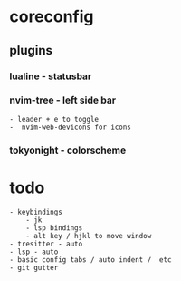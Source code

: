 # coreconfig

## plugins 

### lualine - statusbar

### nvim-tree - left side bar
    - leader + e to toggle
    -  nvim-web-devicons for icons

### tokyonight - colorscheme


# todo
    - keybindings
        - jk
        - lsp bindings
        - alt key / hjkl to move window 
    - tresitter - auto
    - lsp - auto
    - basic config tabs / auto indent /  etc
    - git gutter
